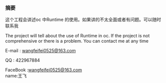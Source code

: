 ### 摘要
 这个工程会讲述oc 中Runtime 的使用。如果讲的不太全面或者有问题。可以随时联系我 
 
 
 The  project will tell about the use of Runtime in oc. If the project is not comprehensive or there is a problem. You can contact me at any time
 
 
 
 E-mail : wangfeifei0525@163.com
 
 QQ : 422967884
 
 FaceBook :wangfeifei0525@163.com          
 name:王飞